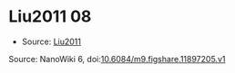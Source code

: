 <a name="material" />

# Liu2011 08
<script type="application/ld+json">
  {
    "@context": "https://schema.org/",
    "@type": "ChemicalSubstance",
    "@id": "https://egonw.github.io/nanowiki/nanowiki89.html#material",
    "http://purl.org/dc/terms/conformsTo":
      {
        "@type": "CreativeWork",
        "@id": "https://bioschemas.org/profiles/ChemicalSubstance/0.4-RELEASE/"
      },
    "identfier": "89",
    "name": "Liu2011 08",
    "url": "https://egonw.github.io/nanowiki/nanowiki89.html#material",
    "sameAs": "http://127.0.0.1/mediawiki/index.php/Special:URIResolver/Liu2011_08"
  }
</script>


* Source: [Liu2011](articleLiu2011.md)


Source: NanoWiki 6, doi:[10.6084/m9.figshare.11897205.v1](https://doi.org/10.6084/m9.figshare.11897205.v1)
